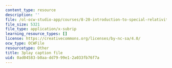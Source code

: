 ```yaml
---
content_type: resource
description: ''
file: /ol-ocw-studio-app/courses/8-20-introduction-to-special-relativity-january-iap-2021/0ad04583b0aadd7999e12a033fb76f7a_VOlOArfGRqQ.srt
file_size: 5321
file_type: application/x-subrip
learning_resource_types: []
license: https://creativecommons.org/licenses/by-nc-sa/4.0/
ocw_type: OCWFile
resourcetype: Other
title: 3play caption file
uid: 0ad04583-b0aa-dd79-99e1-2a033fb76f7a
---
```

